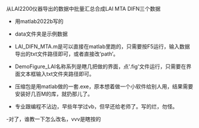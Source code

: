 从LAI2200仪器导出的数据中批量汇总合成LAI MTA DIFN三个数据

- 用matlab2022b写的

- data文件夹是示例数据
- LAI_DIFN_MTA.m是可以直接在matlab里跑的，只需要按F5运行，输入数据导出的txt文件路径即可，或者直接改‘path’。
- DemoFigure_LAI名称系列是瞎几把做的界面，点'.fig'文件运行，只需要在界面文本框输入txt文件夹路径即可。
- 压缩包是用matlab做的一套.exe，原本想着做一个小软件给别人用，结果需要安装好几百M的库，就扔那儿了。

- 专业跟编程不沾边，早些年学过vb，但早还给老师了。写的烂，勿怪。

-对了，谁教一下怎么改名，vvv是瞎按的
